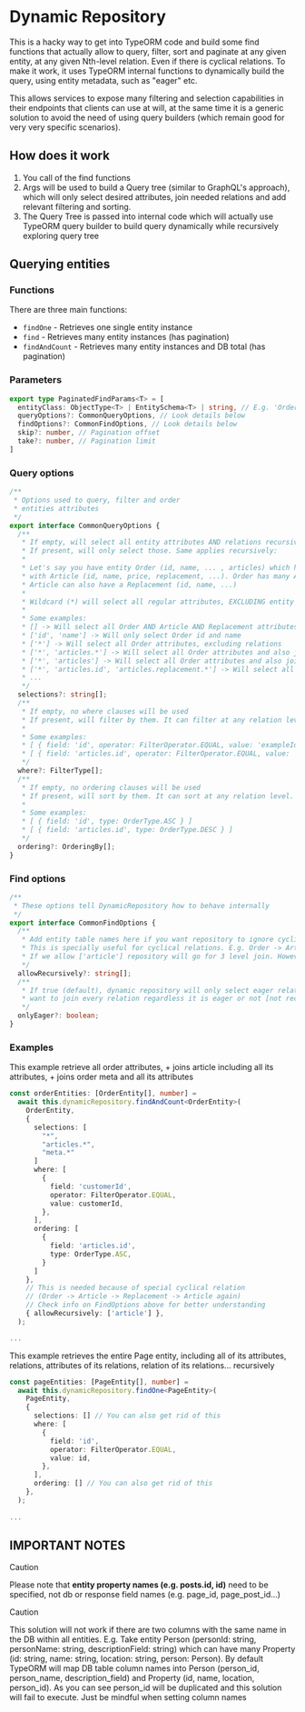 # Dynamic Repository
This is a hacky way to get into TypeORM code and build some find functions that actually allow to query, filter, sort and paginate at any given entity, at any given Nth-level relation. Even if there is cyclical relations. To make it work, it uses TypeORM internal functions to dynamically build the query, using entity metadata, such as "eager" etc.

This allows services to expose many filtering and selection capabilities in their endpoints that clients can use at will, at the same time it is a generic solution to avoid the need of using query builders (which remain good for very very specific scenarios).

## How does it work
1. You call of the find functions
2. Args will be used to build a Query tree (similar to GraphQL's approach), which will only select desired attributes, join needed relations and add relevant filtering and sorting.
3. The Query Tree is passed into internal code which will actually use TypeORM query builder to build query dynamically while recursively exploring query tree

## Querying entities

### Functions
There are three main functions:
- `findOne` - Retrieves one single entity instance
- `find` - Retrieves many entity instances (has pagination)
- `findAndCount` - Retrieves many entity instances and DB total (has pagination)

### Parameters
```ts
export type PaginatedFindParams<T> = [
  entityClass: ObjectType<T> | EntitySchema<T> | string, // E.g. 'OrderEntity'
  queryOptions?: CommonQueryOptions, // Look details below
  findOptions?: CommonFindOptions, // Look details below
  skip?: number, // Pagination offset
  take?: number, // Pagination limit
]
```

### Query options
```ts
/**
 * Options used to query, filter and order
 * entities attributes
 */
export interface CommonQueryOptions {
  /**
   * If empty, will select all entity attributes AND relations recursively
   * If present, will only select those. Same applies recursively:
   *
   * Let's say you have entity Order (id, name, ... , articles) which has relation
   * with Article (id, name, price, replacement, ...). Order has many Article/s. Also each
   * Article can also have a Replacement (id, name, ...)
   *
   * Wildcard (*) will select all regular attributes, EXCLUDING entity relations
   *
   * Some examples:
   * [] -> Will select all Order AND Article AND Replacement attributes
   * ['id', 'name'] -> Will only select Order id and name
   * ['*'] -> Will select all Order attributes, excluding relations
   * ['*', 'articles.*'] -> Will select all Order attributes and also join all Article attributes, EXCLUDING Article relations
   * ['*', 'articles'] -> Will select all Order attributes and also join all Article attributes, INCLUDING Article relations
   * ['*', 'articles.id', 'articles.replacement.*'] -> Will select all Order attributes, just Article id, and all article's Replacement attributes (excluding replacement relations)
   * ...
   */
  selections?: string[];
  /**
   * If empty, no where clauses will be used
   * If present, will filter by them. It can filter at any relation level.
   *
   * Some examples:
   * [ { field: 'id', operator: FilterOperator.EQUAL, value: 'exampleId' } ]
   * [ { field: 'articles.id', operator: FilterOperator.EQUAL, value: 'exampleId' } ]
   */
  where?: FilterType[];
  /**
   * If empty, no ordering clauses will be used
   * If present, will sort by them. It can sort at any relation level.
   *
   * Some examples:
   * [ { field: 'id', type: OrderType.ASC } ]
   * [ { field: 'articles.id', type: OrderType.DESC } ]
   */
  ordering?: OrderingBy[];
}
```

### Find options
```ts
/**
 * These options tell DynamicRepository how to behave internally
 */
export interface CommonFindOptions {
  /**
   * Add entity table names here if you want repository to ignore cyclical relation restrictions [dangerous]
   * This is specially useful for cyclical relations. E.g. Order -> Article -> Replacement -> Article
   * If we allow ['article'] repository will go for 3 level join. However it will not join 'Replacement' again since it is not allowed to repeat
   */
  allowRecursively?: string[];
  /**
   * If true (default), dynamic repository will only select eager relations. Disable this option if you
   * want to join every relation regardless it is eager or not [not recommended]
   */
  onlyEager?: boolean;
}
```

### Examples
This example retrieve all order attributes, + joins article including all its
attributes, + joins order meta and all its attributes
```ts
const orderEntities: [OrderEntity[], number] =
  await this.dynamicRepository.findAndCount<OrderEntity>(
    OrderEntity,
    {
      selections: [
        "*",
        "articles.*",
        "meta.*"
      ]
      where: [
        {
          field: 'customerId',
          operator: FilterOperator.EQUAL,
          value: customerId,
        },
      ],
      ordering: [
        {
          field: 'articles.id',
          type: OrderType.ASC,
        }
      ]
    },
    // This is needed because of special cyclical relation
    // (Order -> Article -> Replacement -> Article again)
    // Check info on FindOptions above for better understanding
    { allowRecursively: ['article'] }, 
  );

...
```

This example retrieves the entire Page entity, including
all of its attributes, relations, attributes of its relations,
relation of its relations... recursively

```ts
const pageEntities: [PageEntity[], number] =
  await this.dynamicRepository.findOne<PageEntity>(
    PageEntity,
    {
      selections: [] // You can also get rid of this
      where: [
        {
          field: 'id',
          operator: FilterOperator.EQUAL,
          value: id,
        },
      ],
      ordering: [] // You can also get rid of this
    },
  );
  
...
```

## IMPORTANT NOTES

> [!CAUTION]
> Please note that **entity property names (e.g. posts.id, id)** need to be specified, not db or response field names (e.g. page_id, page_post_id...)

> [!CAUTION]
> This solution will not work if there are two columns with the same name in the DB within all entities. E.g. Take entity Person (personId: string, personName: string, descriptionField: string) which can have many Property (id: string, name: string, location: string, person: Person). By default TypeORM will map DB table column names into Person (person_id, person_name, description_field) and Property (id, name, location, person_id). As you can see person_id will be duplicated and this solution will fail to execute. Just be mindful when setting column names
